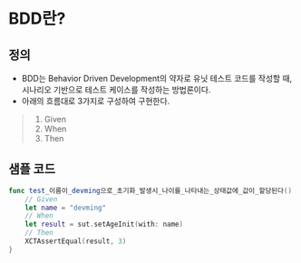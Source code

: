 # BDD란?
## 정의
- BDD는 Behavior Driven Development의 약자로 유닛 테스트 코드를 작성할 때, 시나리오 기반으로 테스트 케이스를 작성하는 방법론이다.
- 아래의 흐름대로 3가지로 구성하여 구현한다.
>1. Given
>2. When
>3. Then 

## 샘플 코드
```swift
func test_이름이_devming으로_초기화_발생시_나이를_나타내는_상태값에_값이_할당된다() {
    // Given
    let name = "devming"
    // When 
    let result = sut.setAgeInit(with: name)
    // Then
    XCTAssertEqual(result, 3)
}
```
